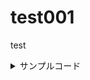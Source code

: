# test001
test

<details><summary>サンプルコード</summary>
<div>

```cs

using Systemm;

static void Main()
{
  Console.WriteLine("Hello, World!");
}
```

</div></details>
